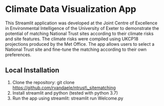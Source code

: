 # Climate Data Visualization App

This Streamlit application was developed at the Joint Centre of Excellence in Environmental Intelligence of the University of Exeter to demonstrate the potential of matching National Trust sites according to their climate risks and site features. The climate risks were compiled using UKCP18 projections produced by the Met Office. The app allows users to select a National Trust site and fine-tune the matching according to their own preferences.

## Local Installation

1. Clone the repository: git clone https://github.com/rvandaele/ntrust\_sitematching
2. Install streamlit and python (tested with python 3.7)
3. Run the app using streamlit: streamlit run Welcome.py
